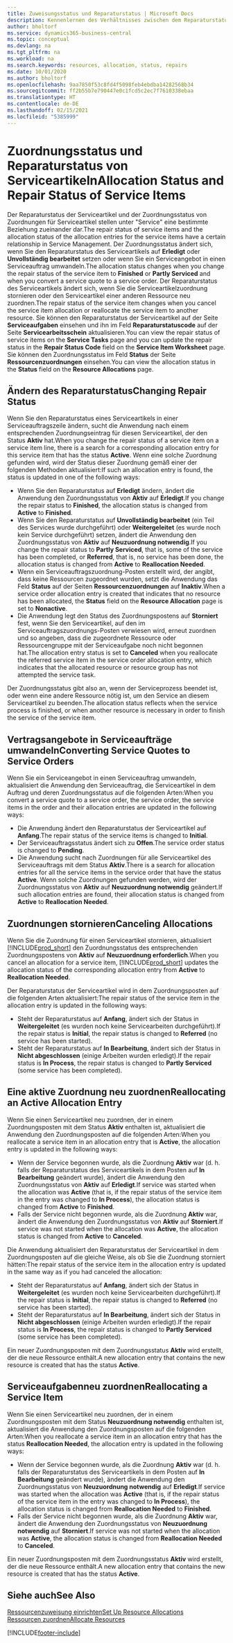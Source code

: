 ```yaml
---
title: Zuweisungsstatus und Reparaturstatus | Microsoft Docs
description: Kennenlernen des Verhältnisses zwischen dem Reparaturstatus der Serviceartikel und dem Zuordnungsstatus von Zuordnungen.
author: bholtorf
ms.service: dynamics365-business-central
ms.topic: conceptual
ms.devlang: na
ms.tgt_pltfrm: na
ms.workload: na
ms.search.keywords: resources, allocation, status, repairs
ms.date: 10/01/2020
ms.author: bholtorf
ms.openlocfilehash: 9aa7850f53c8fd4f5098feb4ebdba14282568b34
ms.sourcegitcommit: ff2b55b7e790447e0c1fcd5c2ec7f7610338ebaa
ms.translationtype: HT
ms.contentlocale: de-DE
ms.lasthandoff: 02/15/2021
ms.locfileid: "5385999"
---
```

# <a name="allocation-status-and-repair-status-of-service-items"></a><span data-ttu-id="7a877-103">Zuordnungsstatus und Reparaturstatus von Serviceartikeln</span><span class="sxs-lookup"><span data-stu-id="7a877-103">Allocation Status and Repair Status of Service Items</span></span>
<span data-ttu-id="7a877-104">Der Reparaturstatus der Serviceartikel und der Zuordnungsstatus von Zuordnungen für Serviceartikel stellen unter "Service" eine bestimmte Beziehung zueinander dar.</span><span class="sxs-lookup"><span data-stu-id="7a877-104">The repair status of service items and the allocation status of the allocation entries for the service items have a certain relationship in Service Management.</span></span> <span data-ttu-id="7a877-105">Der Zuordnungsstatus ändert sich, wenn Sie den Reparaturstatus des Serviceartikels auf **Erledigt** oder **Unvollständig bearbeitet** setzen oder wenn Sie ein Serviceangebot in einen Serviceauftrag umwandeln.</span><span class="sxs-lookup"><span data-stu-id="7a877-105">The allocation status changes when you change the repair status of the service item to **Finished** or **Partly Serviced** and when you convert a service quote to a service order.</span></span> <span data-ttu-id="7a877-106">Der Reparaturstatus des Serviceartikels ändert sich, wenn Sie die Serviceartikelzuordnung stornieren oder den Serviceartikel einer anderen Ressource neu zuordnen.</span><span class="sxs-lookup"><span data-stu-id="7a877-106">The repair status of the service item changes when you cancel the service item allocation or reallocate the service item to another resource.</span></span> <span data-ttu-id="7a877-107">Sie können den Reparaturstatus der Serviceartikel auf der Seite **Serviceaufgaben** einsehen und ihn im Feld **Reparaturstatuscode** auf der Seite **Servicearbeitsschein** aktualisieren.</span><span class="sxs-lookup"><span data-stu-id="7a877-107">You can view the repair status of service items on the **Service Tasks** page and you can update the repair status in the **Repair Status Code** field on the **Service Item Worksheet** page.</span></span> <span data-ttu-id="7a877-108">Sie können den Zuordnungsstatus im Feld **Status** der Seite **Ressourcenzuordnungen** einsehen.</span><span class="sxs-lookup"><span data-stu-id="7a877-108">You can view the allocation status in the **Status** field on the **Resource Allocations** page.</span></span>  
  
## <a name="changing-repair-status"></a><span data-ttu-id="7a877-109">Ändern des Reparaturstatus</span><span class="sxs-lookup"><span data-stu-id="7a877-109">Changing Repair Status</span></span>  
<span data-ttu-id="7a877-110">Wenn Sie den Reparaturstatus eines Serviceartikels in einer Serviceauftragszeile ändern, sucht die Anwendung nach einem entsprechenden Zuordnungseintrag für diesen Serviceartikel, der den Status **Aktiv** hat.</span><span class="sxs-lookup"><span data-stu-id="7a877-110">When you change the repair status of a service item on a service item line, there is a search for a corresponding allocation entry for this service item that has the status **Active**.</span></span> <span data-ttu-id="7a877-111">Wenn eine solche Zuordnung gefunden wird, wird der Status dieser Zuordnung gemäß einer der folgenden Methoden aktualisiert:</span><span class="sxs-lookup"><span data-stu-id="7a877-111">If such an allocation entry is found, the status is updated in one of the following ways:</span></span>  
  
* <span data-ttu-id="7a877-112">Wenn Sie den Reparaturstatus auf **Erledigt** ändern, ändert die Anwendung den Zuordnungsstatus von **Aktiv** auf **Erledigt**.</span><span class="sxs-lookup"><span data-stu-id="7a877-112">If you change the repair status to **Finished**, the allocation status is changed from **Active** to **Finished**.</span></span>  
* <span data-ttu-id="7a877-113">Wenn Sie den Reparaturstatus auf **Unvollständig bearbeitet** (ein Teil des Services wurde durchgeführt) oder **Weitergeleitet** (es wurde noch kein Service durchgeführt) setzen, ändert die Anwendung den Zuordnungsstatus von **Aktiv** auf **Neuzuordnung notwendig**.</span><span class="sxs-lookup"><span data-stu-id="7a877-113">If you change the repair status to **Partly Serviced**, that is, some of the service has been completed, or **Referred**, that is, no service has been done, the allocation status is changed from **Active** to **Reallocation Needed**.</span></span>  
* <span data-ttu-id="7a877-114">Wenn ein Serviceauftragszuordnung-Posten erstellt wird, der angibt, dass keine Ressourcen zugeordnet wurden, setzt die Anwendung das Feld **Status** auf der Seiten **Ressourcenzuordnungen** auf **Inaktiv**.</span><span class="sxs-lookup"><span data-stu-id="7a877-114">When a service order allocation entry is created that indicates that no resource has been allocated, the **Status** field on the **Resource Allocation** page is set to **Nonactive**.</span></span>  
* <span data-ttu-id="7a877-115">Die Anwendung legt den Status des Zuordnungspostens auf **Storniert** fest, wenn Sie den Serviceartikel, auf den im Serviceauftragszuordnungs-Posten verwiesen wird, erneut zuordnen und so angeben, dass die zugeordnete Ressource oder Ressourcengruppe mit der Serviceaufgabe noch nicht begonnen hat.</span><span class="sxs-lookup"><span data-stu-id="7a877-115">The allocation entry status is set to **Canceled** when you reallocate the referred service item in the service order allocation entry, which indicates that the allocated resource or resource group has not attempted the service task.</span></span>  
  
<span data-ttu-id="7a877-116">Der Zuordnungsstatus gibt also an, wenn der Serviceprozess beendet ist, oder wenn eine andere Ressource nötig ist, um den Service an diesem Serviceartikel zu beenden.</span><span class="sxs-lookup"><span data-stu-id="7a877-116">The allocation status reflects when the service process is finished, or when another resource is necessary in order to finish the service of the service item.</span></span>  
  
## <a name="converting-service-quotes-to-service-orders"></a><span data-ttu-id="7a877-117">Vertragsangebote in Serviceaufträge umwandeln</span><span class="sxs-lookup"><span data-stu-id="7a877-117">Converting Service Quotes to Service Orders</span></span>  
<span data-ttu-id="7a877-118">Wenn Sie ein Serviceangebot in einen Serviceauftrag umwandeln, aktualisiert die Anwendung den Serviceauftrag, die Serviceartikel in dem Auftrag und deren Zuordnungsstatus auf die folgenden Arten:</span><span class="sxs-lookup"><span data-stu-id="7a877-118">When you convert a service quote to a service order, the service order, the service items in the order and their allocation entries are updated in the following ways:</span></span>  
  
* <span data-ttu-id="7a877-119">Die Anwendung ändert den Reparaturstatus der Serviceartikel auf **Anfang**.</span><span class="sxs-lookup"><span data-stu-id="7a877-119">The repair status of the service items is changed to **Initial**.</span></span>  
* <span data-ttu-id="7a877-120">Der Serviceauftragsstatus ändert sich zu **Offen**.</span><span class="sxs-lookup"><span data-stu-id="7a877-120">The service order status is changed to **Pending**.</span></span>  
* <span data-ttu-id="7a877-121">Die Anwendung sucht nach Zuordnungen für alle Serviceartikel des Serviceauftrags mit dem Status **Aktiv**.</span><span class="sxs-lookup"><span data-stu-id="7a877-121">There is a search for allocation entries for all the service items in the service order that have the status **Active**.</span></span> <span data-ttu-id="7a877-122">Wenn solche Zuordnungen gefunden werden, wird der Zuordnungsstatus von **Aktiv** auf **Neuzuordnung notwendig** geändert.</span><span class="sxs-lookup"><span data-stu-id="7a877-122">If such allocation entries are found, their allocation status is changed from **Active** to **Reallocation Needed**.</span></span>  
  
## <a name="canceling-allocations"></a><span data-ttu-id="7a877-123">Zuordnungen stornieren</span><span class="sxs-lookup"><span data-stu-id="7a877-123">Canceling Allocations</span></span>  
<span data-ttu-id="7a877-124">Wenn Sie die Zuordnung für einen Serviceartikel stornieren, aktualisiert [!INCLUDE[prod_short](includes/prod_short.md)] den Zuordnungsstatus des entsprechenden Zuordnungspostens von **Aktiv** auf **Neuzuordnung erforderlich**.</span><span class="sxs-lookup"><span data-stu-id="7a877-124">When you cancel an allocation for a service item, [!INCLUDE[prod_short](includes/prod_short.md)] updates the allocation status of the corresponding allocation entry from **Active** to **Reallocation Needed**.</span></span>

<span data-ttu-id="7a877-125">Der Reparaturstatus der Serviceartikel wird in dem Zuordnungsposten auf die folgenden Arten aktualisiert:</span><span class="sxs-lookup"><span data-stu-id="7a877-125">The repair status of the service item in the allocation entry is updated in the following ways:</span></span>  
  
* <span data-ttu-id="7a877-126">Steht der Reparaturstatus auf **Anfang**, ändert sich der Status in **Weitergeleitet** (es wurden noch keine Servicearbeiten durchgeführt).</span><span class="sxs-lookup"><span data-stu-id="7a877-126">If the repair status is **Initial**, the repair status is changed to **Referred** (no service has been started).</span></span>  
* <span data-ttu-id="7a877-127">Steht der Reparaturstatus auf **In Bearbeitung**, ändert sich der Status in **Nicht abgeschlossen** (einige Arbeiten wurden erledigt).</span><span class="sxs-lookup"><span data-stu-id="7a877-127">If the repair status is **In Process**, the repair status is changed to **Partly Serviced** (some service has been completed).</span></span>  
  
## <a name="reallocating-an-active-allocation-entry"></a><span data-ttu-id="7a877-128">Eine aktive Zuordnung neu zuordnen</span><span class="sxs-lookup"><span data-stu-id="7a877-128">Reallocating an Active Allocation Entry</span></span>  
<span data-ttu-id="7a877-129">Wenn Sie einen Serviceartikel neu zuordnen, der in einem Zuordnungsposten mit dem Status **Aktiv** enthalten ist, aktualisiert die Anwendung den Zuordnungsposten auf die folgenden Arten:</span><span class="sxs-lookup"><span data-stu-id="7a877-129">When you reallocate a service item in an allocation entry that is **Active**, the allocation entry is updated in the following ways:</span></span>  
  
* <span data-ttu-id="7a877-130">Wenn der Service begonnen wurde, als die Zuordnung **Aktiv** war (d. h. falls der Reparaturstatus des Serviceartikels in dem Posten auf **In Bearbeitung** geändert wurde), ändert die Anwendung den Zuordnungsstatus von **Aktiv** auf **Erledigt**.</span><span class="sxs-lookup"><span data-stu-id="7a877-130">If service was started when the allocation was **Active** (that is, if the repair status of the service item in the entry was changed to **In Process**), the allocation status is changed from **Active** to **Finished**.</span></span>  
* <span data-ttu-id="7a877-131">Falls der Service nicht begonnen wurde, als die Zuordnung **Aktiv** war, ändert die Anwendung den Zuordnungsstatus von **Aktiv** auf **Storniert**.</span><span class="sxs-lookup"><span data-stu-id="7a877-131">If service was not started when the allocation was **Active**, the allocation status is changed from **Active** to **Canceled**.</span></span>  
  
<span data-ttu-id="7a877-132">Die Anwendung aktualisiert den Reparaturstatus der Serviceartikel in dem Zuordnungsposten auf die gleiche Weise, als ob Sie die Zuordnung storniert hätten:</span><span class="sxs-lookup"><span data-stu-id="7a877-132">The repair status of the service item in the allocation entry is updated in the same way as if you had canceled the allocation:</span></span>  
  
* <span data-ttu-id="7a877-133">Steht der Reparaturstatus auf **Anfang**, ändert sich der Status in **Weitergeleitet** (es wurden noch keine Servicearbeiten durchgeführt).</span><span class="sxs-lookup"><span data-stu-id="7a877-133">If the repair status is **Initial**, the repair status is changed to **Referred** (no service has been started).</span></span>  
* <span data-ttu-id="7a877-134">Steht der Reparaturstatus auf **In Bearbeitung**, ändert sich der Status in **Nicht abgeschlossen** (einige Arbeiten wurden erledigt).</span><span class="sxs-lookup"><span data-stu-id="7a877-134">If the repair status is **In Process**, the repair status is changed to **Partly Serviced** (some service has been completed).</span></span>  
  
<span data-ttu-id="7a877-135">Ein neuer Zuordnungsposten mit dem Zuordnungsstatus **Aktiv** wird erstellt, der die neue Ressource enthält.</span><span class="sxs-lookup"><span data-stu-id="7a877-135">A new allocation entry that contains the new resource is created that has the status **Active**.</span></span>  
  
## <a name="reallocating-a-service-item"></a><span data-ttu-id="7a877-136">Serviceaufgabenneu zuordnen</span><span class="sxs-lookup"><span data-stu-id="7a877-136">Reallocating a Service Item</span></span>  
<span data-ttu-id="7a877-137">Wenn Sie einen Serviceartikel neu zuordnen, der in einem Zuordnungsposten mit dem Status **Neuzuordnung notwendig** enthalten ist, aktualisiert die Anwendung den Zuordnungsposten auf die folgenden Arten:</span><span class="sxs-lookup"><span data-stu-id="7a877-137">When you reallocate a service item in an allocation entry that has the status **Reallocation Needed**, the allocation entry is updated in the following ways:</span></span>  
  
* <span data-ttu-id="7a877-138">Wenn der Service begonnen wurde, als die Zuordnung **Aktiv** war (d. h. falls der Reparaturstatus des Serviceartikels in dem Posten auf **In Bearbeitung** geändert wurde), ändert die Anwendung den Zuordnungsstatus von **Neuzuordnung notwendig** auf **Erledigt**.</span><span class="sxs-lookup"><span data-stu-id="7a877-138">If service was started when the allocation was **Active** (that is, if the repair status of the service item in the entry was changed to **In Process**), the allocation status is changed from **Reallocation Needed** to **Finished**.</span></span>  
* <span data-ttu-id="7a877-139">Falls der Service nicht begonnen wurde, als die Zuordnung **Aktiv** war, ändert die Anwendung den Zuordnungsstatus von **Neuzuordnung notwendig** auf **Storniert**.</span><span class="sxs-lookup"><span data-stu-id="7a877-139">If service was not started when the allocation was **Active**, the allocation status is changed from **Reallocation Needed** to **Canceled**.</span></span>  
  
<span data-ttu-id="7a877-140">Ein neuer Zuordnungsposten mit dem Zuordnungsstatus **Aktiv** wird erstellt, der die neue Ressource enthält.</span><span class="sxs-lookup"><span data-stu-id="7a877-140">A new allocation entry that contains the new resource is created that has the status **Active**.</span></span>  
  
## <a name="see-also"></a><span data-ttu-id="7a877-141">Siehe auch</span><span class="sxs-lookup"><span data-stu-id="7a877-141">See Also</span></span>  
[<span data-ttu-id="7a877-142">Ressourcenzuweisung einrichten</span><span class="sxs-lookup"><span data-stu-id="7a877-142">Set Up Resource Allocations</span></span>](service-how-setup-resource-allocation.md)  
[<span data-ttu-id="7a877-143">Ressourcen zuordnen</span><span class="sxs-lookup"><span data-stu-id="7a877-143">Allocate Resources</span></span>](service-how-to-allocate-resources.md)  



[!INCLUDE[footer-include](includes/footer-banner.md)]